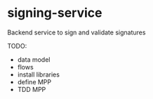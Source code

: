 # signing-service
Backend service to sign and validate signatures

TODO:
- data model
- flows
- install libraries
- define MPP
- TDD MPP
